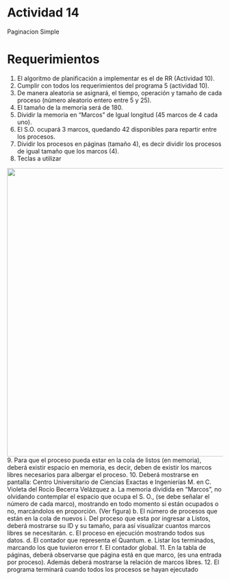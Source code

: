 # Actividad 14
Paginacion Simple

# Requerimientos
1. El algoritmo de planificación a implementar es el de RR (Actividad 10).
2. Cumplir con todos los requerimientos del programa 5 (actividad 10).
3. De manera aleatoria se asignará, el tiempo, operación y tamaño de cada proceso (número
aleatorio entero entre 5 y 25).
4. El tamaño de la memoria será de 180.
5. Dividir la memoria en “Marcos” de Igual longitud (45 marcos de 4 cada uno).
6. El S.O. ocupará 3 marcos, quedando 42 disponibles para repartir entre los procesos.
7. Dividir los procesos en páginas (tamaño 4), es decir dividir los procesos de igual tamaño que
los marcos (4).
8. Teclas a utilizar
<img src="https://cdn.discordapp.com/attachments/762088441314934794/859699714924216360/unknown.png" width="715" height="673">
9. Para que el proceso pueda estar en la cola de listos (en memoria), deberá existir espacio en
memoria, es decir, deben de existir los marcos libres necesarios para albergar el proceso.
10. Deberá mostrarse en pantalla: 
Centro Universitario de Ciencias Exactas e Ingenierías
M. en C. Violeta del Rocío Becerra Velázquez
a. La memoria dividida en “Marcos”, no olvidando contemplar el espacio que ocupa el
S. O., (se debe señalar el número de cada marco), mostrando en todo momento si
están ocupados o no, marcándolos en proporción. (Ver figura)
b. El número de procesos que están en la cola de nuevos
i. Del proceso que esta por ingresar a Listos, deberá mostrarse su ID y su
tamaño, para así visualizar cuantos marcos libres se necesitarán.
c. El proceso en ejecución mostrando todos sus datos.
d. El contador que representa el Quantum.
e. Listar los terminados, marcando los que tuvieron error
f. El contador global.
11. En la tabla de páginas, deberá observarse que página está en que marco, (es una entrada por
proceso). Además deberá mostrarse la relación de marcos libres.
12. El programa terminará cuando todos los procesos se hayan ejecutado
